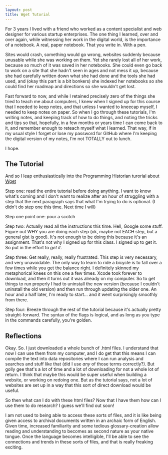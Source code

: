 ```yaml
---
layout: post
title: Wget Tutorial
---
```


For 3 years I lived with a friend who worked as a content specialist and web designer for various startup enterprises. The one thing I learned, over and over again, while witnessing her work in the digital world, is the importance of a notebook. A real, paper notebook. That you write in. With a pen. 

Sites would crash, something would go wrong, websites suddenly because unusable while she was working on them. Yet she rarely lost all of her work, because so much of it was saved in her notebooks. She could even go back to work on a site that she hadn't seen in ages and not mess it up, because she had carefully written down what she had done and the tools she had used, and (okay this part is a bit bonkers) she indexed her notebooks so she could find her roadmap and directions so she wouldn't get lost. 

Fast forward to now, and while I retained precisely zero of the things she tried to teach me about computers, I knew when I signed up for this course that I needed to keep notes, and that unless I wanted to kneecap myself, I needed to keep notes on paper. So when I go through these tutorials, I'm writing notes, and keeping track of how to do things, and noting the tricks and tips so that, hopefully, in a few months or years time I can come back to it, and remember enough to reteach myself what I learned. That way, if in my usual style I forget or lose my password for GitHub where I'm keeping the digital version of my notes, I'm not TOTALLY out to lunch. 

I hope. 

## The Tutorial

And so I leap enthusiastically into the Programming Historian turorial about [Wget](http://programminghistorian.org/lessons/automated-downloading-with-wget)

Step one: read the entire tutorial before doing anything. I want to know what's coming and I don't want to realize after an hour of struggling with a step that the next paragraph says that what I'm trying to do is optional. (I didn't do step one this time. Next time I will) 

Step one point one: pour a scotch

Step two: Actually read all the instructions this time. Hell, Google some stuff. Figure out WHY you are doing each step (ok, maybe not EACH step, but a general gist is good). It's not enough to be doing this because it's an assignment. That's not why I signed up for this class. I signed up to get it. So put in the effort to *get it*. 

Step three: Get really, really, really frustrated. This step is very necessary, and very unavoidable. The only way to learn to ride a bicycle is to fall over a few times while you get the balance right. I definitely skinned my metaphorical knees on this one a few times. Xcode took forever to download, and then it turns out it was already on my computer. So to get things to run properly I had to uninstall the new version (because I couldn't uninstall the old version) and then run through updating the older one. An hour and a half later, I'm ready to start... and it went surprisingly smoothly from there. 

Step four: Breeze through the rest of the tutorial because it's actually pretty straight-forward. The syntax of the flags is logical, and as long as you type in the commands carefully, you're golden. 

## Reflections

Okay. So. I just downloaded a whole bunch of .html files. I understand that now I can use them from my computer, and I do get that this means I can compile the text into data repositories where I can run analysis and searches and stuff like that (did I use _any_ of those terms correctly?). But golly gee that's a lot of time and a lot of downloading for not a whole lot of return. I think that maybe this would be super useful when building a website, or working on redoing one. But as the tutorial says, not a lot of websites are set up in a way that this sort of direct download would be useful. 

So then what can I do with these html files? Now that I have them how can I use them to do research? I guess we'll find out soon! 

I am not used to being able to access these sorts of files, and it is like being given access to archival documents written in an archaic form of English. Given time, increased familiarity and some tedious glossary-creation allow reading and understanding to becomes as second nature as your native tongue. Once the language becomes intelligible, I'll be able to see the connections and trends in these sorts of files, and that is really freaking exciting. 
